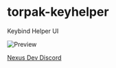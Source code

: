 # torpak-keyhelper
Keybind Helper UI

![Preview](https://cdn.discordapp.com/attachments/1021510724754878484/1149740843566125159/image.png)

[Nexus Dev Discord](https://discord.gg/xCSRcWYxYw)

